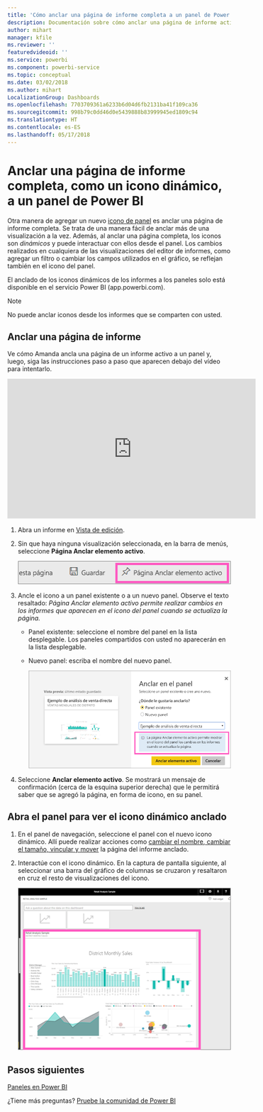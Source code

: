 ```yaml
---
title: 'Cómo anclar una página de informe completa a un panel de Power BI '
description: Documentación sobre cómo anclar una página de informe activo completa a un panel de Power BI desde un informe.
author: mihart
manager: kfile
ms.reviewer: ''
featuredvideoid: ''
ms.service: powerbi
ms.component: powerbi-service
ms.topic: conceptual
ms.date: 03/02/2018
ms.author: mihart
LocalizationGroup: Dashboards
ms.openlocfilehash: 7703709361a6233b6d04d6fb2131ba41f109ca36
ms.sourcegitcommit: 998b79c0dd46d0e5439888b83999945ed1809c94
ms.translationtype: HT
ms.contentlocale: es-ES
ms.lasthandoff: 05/17/2018
---
```

# <a name="pin-an-entire-report-page-as-a-live-tile-to-a-power-bi-dashboard"></a>Anclar una página de informe completa, como un icono dinámico, a un panel de Power BI
Otra manera de agregar un nuevo [icono de panel](service-dashboard-tiles.md) es anclar una página de informe completa. Se trata de una manera fácil de anclar más de una visualización a la vez.  Además, al anclar una página completa, los iconos son *dinámicos* y puede interactuar con ellos desde el panel. Los cambios realizados en cualquiera de las visualizaciones del editor de informes, como agregar un filtro o cambiar los campos utilizados en el gráfico, se reflejan también en el icono del panel.  

El anclado de los iconos dinámicos de los informes a los paneles solo está disponible en el servicio Power BI (app.powerbi.com).

> [!NOTE]
> No puede anclar iconos desde los informes que se comparten con usted.
> 
> 

## <a name="pin-a-report-page"></a>Anclar una página de informe
Ve cómo Amanda ancla una página de un informe activo a un panel y, luego, siga las instrucciones paso a paso que aparecen debajo del vídeo para intentarlo.

<iframe width="560" height="315" src="https://www.youtube.com/embed/EzhfBpPboPA" frameborder="0" allowfullscreen></iframe>


1. Abra un informe en [Vista de edición](service-interact-with-a-report-in-editing-view.md).
2. Sin que haya ninguna visualización seleccionada, en la barra de menús, seleccione **Página Anclar elemento activo**.
   
   ![Icono de Página Anclar elemento activo](media/service-dashboard-pin-live-tile-from-report/pbi-pin-live-page.png) 
3. Ancle el icono a un panel existente o a un nuevo panel. Observe el texto resaltado: *Página Anclar elemento activo permite realizar cambios en los informes que aparecen en el icono del panel cuando se actualiza la página.*
   
   * Panel existente: seleccione el nombre del panel en la lista desplegable. Los paneles compartidos con usted no aparecerán en la lista desplegable.
   * Nuevo panel: escriba el nombre del nuevo panel.
     
     ![Cuadro de diálogo Anclar al panel](media/service-dashboard-pin-live-tile-from-report/pbi-pin-live-page-dialog.png)
4. Seleccione **Anclar elemento activo**. Se mostrará un mensaje de confirmación (cerca de la esquina superior derecha) que le permitirá saber que se agregó la página, en forma de icono, en su panel.

## <a name="open-the-dashboard-to-see-the-pinned-live-tile"></a>Abra el panel para ver el icono dinámico anclado
1. En el panel de navegación, seleccione el panel con el nuevo icono dinámico. Allí puede realizar acciones como [cambiar el nombre, cambiar el tamaño, vincular y mover](service-dashboard-edit-tile.md) la página del informe anclado.  
2. Interactúe con el icono dinámico.  En la captura de pantalla siguiente, al seleccionar una barra del gráfico de columnas se cruzaron y resaltaron en cruz el resto de visualizaciones del icono.
   
    ![Paneles con un icono dinámico](media/service-dashboard-pin-live-tile-from-report/pbi-live-tile.png)

## <a name="next-steps"></a>Pasos siguientes
[Paneles en Power BI](service-dashboards.md)

¿Tiene más preguntas? [Pruebe la comunidad de Power BI](http://community.powerbi.com/)

